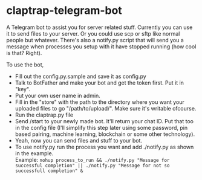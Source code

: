 # claptrap-telegram-bot

A Telegram bot to assist you for server related stuff. Currently you can use it to send files to your server. Or you could use scp or sftp like normal people but whatever.
There's also a notify.py script that will send you a message when processes you setup with it have stopped running (how cool is that? Right). 

To use the bot,
- Fill out the config.py.sample and save it as config.py
- Talk to BotFather and make your bot and get the token first. Put it in "key". 
- Put your own user name in admin.
- Fill in the "store" with the path to the directory where you want your uploaded files to go "/path/to/upload/". Make sure it's writable ofcourse. 
- Run the claptrap.py file
- Send /start to your newly made bot. It'll return your chat ID. Put that too in the config file (I'll simplify this step later using some password, pin based pairing, machine learning, blockchain or some other technology). 
- Yeah, now you can send files and stuff to your bot. 
- To use notify.py run the process you want and add ./notify.py as shown in the example. <br> 
Example: ``` nohup process_to_run && ./notify.py "Message for successful completion" || ./notify.py "Message for not so successfull completion" & ```
